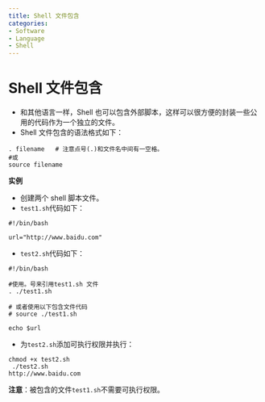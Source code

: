 ```yaml
---
title: Shell 文件包含
categories:
- Software
- Language
- Shell
---
```

# Shell 文件包含

- 和其他语言一样，Shell 也可以包含外部脚本，这样可以很方便的封装一些公用的代码作为一个独立的文件。
- Shell 文件包含的语法格式如下：

```shell
. filename   # 注意点号(.)和文件名中间有一空格。
#或
source filename
```

**实例**

- 创建两个 shell 脚本文件。
- `test1.sh`代码如下：

```shell
#!/bin/bash

url="http://www.baidu.com"
```

- `test2.sh`代码如下：

```shell
#!/bin/bash

#使用。号来引用test1.sh 文件
. ./test1.sh

# 或者使用以下包含文件代码
# source ./test1.sh

echo $url
```

- 为`test2.sh`添加可执行权限并执行：

```
chmod +x test2.sh
 ./test2.sh
http://www.baidu.com
```

**注意**：被包含的文件`test1.sh`不需要可执行权限。
